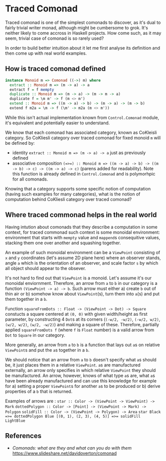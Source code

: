 # Traced Comonad

Traced comonad is one of the simplest comonads to discover, as it's dual to fairly trivial writer monad, although might be cumbersome to grok. It's neither likely to come accross in Haskell projects. How come such, as it may seem, trivial case of comonad is so rarely used?

In order to build better intuition about it let me first analyse its definition and then come up with real world examples.

## How is traced comonad defined

```haskell
instance Monoid m => Comonad ((->) m) where
  extract :: Monoid m => (m -> a) -> a
  extract f = f mempty
  duplicate :: Monoid m => (m -> a) -> (m -> m -> a)
  duplicate f = \m m' -> f (m <> m')
  extend :: Monoid m => ((m -> a) -> b) -> (m -> a) -> (m -> b)
  extend f m2a = \m -> f (\m' -> m2a (m <> m'))
```

While this isn't actual implementation known from `Control.Comonad` module, it's equivalent and potentially easier to understand.

We know that each comonad has associated category, known as CoKleisli category.
So CoKliesli category over traced comonad for fixed monoid `m` will be defined by:

* identity `extract :: Monoid m => (m -> a) -> a` just as previously defined
* associative composition `(=>=) :: Monoid m => ((m -> a) -> b) -> ((m -> b) -> c) -> ((m -> a) -> c)` (parens added for readability). Note this function is already defined in `Control.Comonad` and is polymorhpic for all comonads.

Knowing that a category supports some specific notion of computation (having such examples for many categories), what is the notion of computation behind CoKliesli category over traced comonad?

## Where traced commonad helps in the real world

Having intution about comonads that they describe a computation in some context, for traced commonad such context is some monoidal environment: environment that starts with `mempty` value and `mappend`s consequitive values, stacking them one over another and squashing together.

An example of such monoidal environment can be a `ViewPoint` consisting of `x` and `y` coordinates (let's assume 2D plane here) where an observer stands, angle `a` which is the orientation of an observer, and scale factor `s` by which all object should appear to the obsever.

It's not hard to find out that `ViewPoint` is a monoid.
Let's assume it's our monoidal enviornment.
Therefore, an arrow from `a` to `b` in our category is a function `(ViewPoint -> a) -> b`. Such arrow must either a) create `b` out of thin air or b) somehow know about `ViewPoint`(s), turn them into `a`(s) and put them together in a `b`.

Function `squareFromDots :: Float -> (ViewPoint -> Dot) -> Square` constucts a square centered at `(0, 0)` with given width/height as first parameter, by constructing 4 `Dot`s at its corners (`(-w/2, -w/2)`, `(-w/2, w/2)`, `(w/2, w/2)`, `(w/2, -w/2)`) and making a square of these. Therefore, partially applied `squareFromDots f` (where `f` is `Float` number) is a valid arrow from `Dot` to `Square` in our category.

More generally, an arrow from `a` to `b` is a function that lays out `a`s on relative `ViewPoint`s and put the `a`s together in a `b`.

We should notice that an arrow from `a` to `b` doesn't specify what `a`s should be, it just places them in a relative `ViewPoint`.
`a`s are manufactured externally, an arrow only specifies in which relative `ViewPoint` they should be manufactured.
An arrow, however, knows of what type `a`s are, what `a`s have been already manufactured and can use this knowledge for example for a) setting a proper `ViewPoint`s for another `a`s to be produced or b) derive properties of a `b` that is returned.

Examples of arrows are :
`star :: Color -> (ViewPoint -> ViewPoint) -> Mark`
`dottedPolygon :: Color -> [Point] -> (ViewPoint -> Mark) -> Polygon`
`solidFill :: Color -> (ViewPoint -> Polygon) -> Area`
`star Black =>= dottedPolygon Blue [(0, 1), (2, 3), (4, 5)] =>= solidFill LightBlue`

## References

* *Comonads: what are they and what can you do with them* https://www.slideshare.net/davidoverton/comonad
